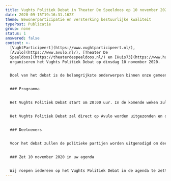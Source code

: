 ```yaml
---
title: Vughts Politiek Debat in Theater De Speeldoos op 10 november 2020
date: 2020-09-15T19:16:31.162Z
theme: Bewonerparticipatie en versterking bestuurlijke kwaliteit
typePost: Publicatie
group: none
status: 1
answered: false
content: >-
  [VughtParticipeert](https://www.vughtparticipeert.nl/),
  [Avulo](https://www.avulo.nl/), [Theater De
  Speeldoos](https://theaterdespeeldoos.nl/) en [Huis73](https://www.huis73.nl/)
  organiseren het Vughts Politiek Debat op dinsdag 10 november 2020.


  Doel van het debat is de belangrijkste onderwerpen binnen onze gemeente te bespreken en de posities van de verschillende politieke partijen te leren kennen. Hiermee zijn de inwoners van onze gemeente beter in staat hun mening te vormen in aanloop op de verkiezingen voor de nieuwe gemeenteraad op 18 november.


  ### Programma


  Het Vughts Politiek Debat start om 20:00 uur. In de komende weken zullen wij meer details van het programma bekend maken. Er is een beperkt aantal zitplaatsen, de RIVM-richtlijnen zullen daarbij leidend zijn. Hoe deze gereserveerd kunnen worden maken we later bekend.


  Het Vughts Politiek Debat zal direct op Avulo worden uitgezonden en dus ook thuis kunnen worden gevolgd.


  ### Deelnemers


  Voor het debat zullen de politieke partijen worden uitgenodigd om deel te nemen.


  ### Zet 10 november 2020 in uw agenda


  Wij roepen iedereen op het Vughts Politiek Debat in de agenda te zetten. Nadere informatie volgt op [www.vughtparticipeert.nl/politiekdebat10112020](http://www.vughtparticipeert.nl/politiekdebat10112020) en [registreer](https://www.vughtparticipeert.nl/newsletter#main) voor onze regelmatige nieuwsbrief.
---
```

